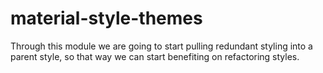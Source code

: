 # material-style-themes
Through this module we are going to start pulling redundant styling into a parent style, so that way we can start benefiting on refactoring styles.
